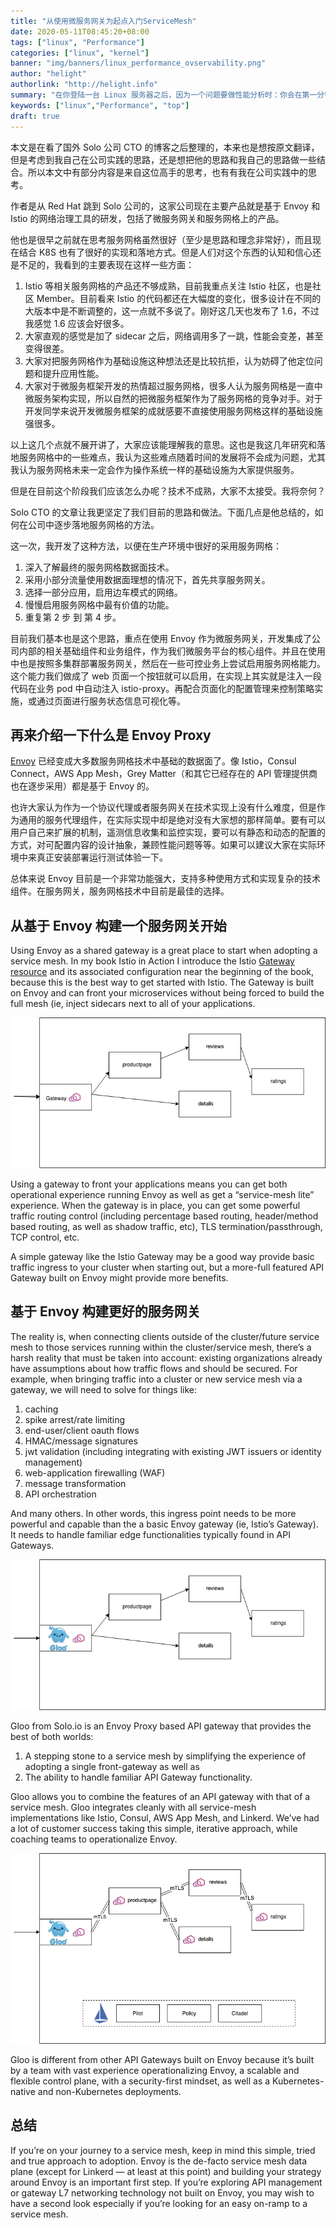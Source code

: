 ```yaml
---
title: "从使用微服务网关为起点入门ServiceMesh"
date: 2020-05-11T08:45:20+08:00
tags: ["linux", "Performance"]
categories: ["linux", "kernel"]
banner: "img/banners/linux_performance_ovservability.png"
author: "helight"
authorlink: "http://helight.info"
summary: "在你登陆一台 Linux 服务器之后，因为一个问题要做性能分析时：你会在第一分钟内做哪些检测呢？"
keywords: ["linux","Performance", "top"]
draft: true
---
```


本文是在看了国外 Solo 公司 CTO 的博客之后整理的，本来也是想按原文翻译，但是考虑到我自己在公司实践的思路，还是想把他的思路和我自己的思路做一些结合。所以本文中有部分内容是来自这位高手的思考，也有有我在公司实践中的思考。

作者是从 Red Hat 跳到 Solo 公司的，这家公司现在主要产品就是基于 Envoy 和 Istio 的网络治理工具的研发，包括了微服务网关和服务网格上的产品。

他也是很早之前就在思考服务网格虽然很好（至少是思路和理念非常好），而且现在结合 K8S 也有了很好的实现和落地方式。但是人们对这个东西的认知和信心还是不足的，我看到的主要表现在这样一些方面：
1. Istio 等相关服务网格的产品还不够成熟，目前我重点关注 Istio 社区，也是社区 Member。目前看来 Istio 的代码都还在大幅度的变化，很多设计在不同的大版本中是不断调整的，这一点就不多说了。刚好这几天也发布了 1.6，不过我感觉 1.6 应该会好很多。
2. 大家直观的感觉是加了 sidecar 之后，网络调用多了一跳，性能会变差，甚至变得很差。
3. 大家对把服务网格作为基础设施这种想法还是比较抗拒，认为妨碍了他定位问题和提升应用性能。
4. 大家对于微服务框架开发的热情超过服务网格，很多人认为服务网格是一直中微服务架构实现，所以自然的把微服务框架作为了服务网格的竞争对手。对于开发同学来说开发微服务框架的成就感要不直接使用服务网格这样的基础设施强很多。

以上这几个点就不展开讲了，大家应该能理解我的意思。这也是我这几年研究和落地服务网格中的一些难点，我认为这些难点随着时间的发展将不会成为问题，尤其我认为服务网格未来一定会作为操作系统一样的基础设施为大家提供服务。

但是在目前这个阶段我们应该怎么办呢？技术不成熟，大家不太接受。我将奈何？

Solo CTO 的文章让我更坚定了我们目前的思路和做法。下面几点是他总结的，如何在公司中逐步落地服务网格的方法。

这一次，我开发了这种方法，以便在生产环境中很好的采用服务网格：
1. 深入了解最终的服务网格数据面技术。
2. 采用小部分流量使用数据面理想的情况下，首先共享服务网关。
3. 选择一部分应用，启用边车模式的网络。
4. 慢慢启用服务网格中最有价值的功能。
5. 重复第 2 步 到 第 4 步。

目前我们基本也是这个思路，重点在使用 Envoy 作为微服务网关，开发集成了公司内部的相关基础组件和业务组件，作为我们微服务平台的核心组件。并且在使用中也是按照多集群部署服务网关，然后在一些可控业务上尝试启用服务网格能力。这个能力我们做成了 web 页面一个按钮就可以启用，在实现上其实就是注入一段代码在业务 pod 中自动注入 istio-proxy。再配合页面化的配置管理来控制策略实施，或通过页面进行服务状态信息可视化等。

## 再来介绍一下什么是 Envoy Proxy
[Envoy](https://www.envoyproxy.io/) 已经变成大多数服务网格技术中基础的数据面了。像 Istio，Consul Connect，AWS App Mesh，Grey Matter（和其它已经存在的 API 管理提供商也在逐步采用）都是基于 Envoy 的。

也许大家认为作为一个协议代理或者服务网关在技术实现上没有什么难度，但是作为通用的服务代理组件，在实际实现中却是绝对没有大家想的那样简单。要有可以用户自己来扩展的机制，遥测信息收集和监控实现，要可以有静态和动态的配置的方式，对可配置内容的设计抽象，兼顾性能问题等等。如果可以建议大家在实际环境中来真正安装部署运行测试体验一下。

总体来说 Envoy 目前是一个非常功能强大，支持多种使用方式和实现复杂的技术组件。在服务网关，服务网格技术中目前是最佳的选择。

## 从基于 Envoy 构建一个服务网关开始
Using Envoy as a shared gateway is a great place to start when adopting a service mesh. In my book Istio in Action I introduce the Istio [Gateway resource](https://istio.io/docs/tasks/traffic-management/ingress/ingress-control/) and its associated configuration near the beginning of the book, because this is the best way to get started with Istio. The Gateway is built on Envoy and can front your microservices without being forced to build the full mesh (ie, inject sidecars next to all of your applications.

![](imgs/1.png)

Using a gateway to front your applications means you can get both operational experience running Envoy as well as get a “service-mesh lite” experience. When the gateway is in place, you can get some powerful traffic routing control (including percentage based routing, header/method based routing, as well as shadow traffic, etc), TLS termination/passthrough, TCP control, etc.

A simple gateway like the Istio Gateway may be a good way provide basic traffic ingress to your cluster when starting out, but a more-full featured API Gateway built on Envoy might provide more benefits.

## 基于 Envoy 构建更好的服务网关
The reality is, when connecting clients outside of the cluster/future service mesh to those services running within the cluster/service mesh, there’s a harsh reality that must be taken into account: existing organizations already have assumptions about how traffic flows and should be secured.
For example, when bringing traffic into a cluster or new service mesh via a gateway, we will need to solve for things like:
1. caching
2. spike arrest/rate limiting
3. end-user/client oauth flows
4. HMAC/message signatures
5. jwt validation (including integrating with existing JWT issuers or identity management)
6. web-application firewalling (WAF)
7. message transformation
8. API orchestration

And many others. In other words, this ingress point needs to be more powerful and capable than the a basic Envoy gateway (ie, Istio’s Gateway). It needs to handle familiar edge functionalities typically found in API Gateways.

![](imgs/2.png)

Gloo from Solo.io is an Envoy Proxy based API gateway that provides the best of both worlds:
1. A stepping stone to a service mesh by simplifying the experience of adopting a single front-gateway as well as
2. The ability to handle familiar API Gateway functionality.

Gloo allows you to combine the features of an API gateway with that of a service mesh. Gloo integrates cleanly with all service-mesh implementations like Istio, Consul, AWS App Mesh, and Linkerd. We’ve had a lot of customer success taking this simple, iterative approach, while coaching teams to operationalize Envoy.

![](imgs/3.png)

Gloo is different from other API Gateways built on Envoy because it’s built by a team with vast experience operationalizing Envoy, a scalable and flexible control plane, with a security-first mindset, as well as a Kubernetes-native and non-Kubernetes deployments.

## 总结
If you’re on your journey to a service mesh, keep in mind this simple, tried and true approach to adoption. Envoy is the de-facto service mesh data plane (except for Linkerd — at least at this point) and building your strategy around Envoy is an important first step. If you’re exploring API management or gateway L7 networking technology not built on Envoy, you may wish to have a second look especially if you’re looking for an easy on-ramp to a service mesh.